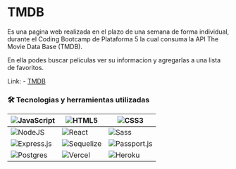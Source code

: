 # TMDB

Es una pagina web realizada en el plazo de una semana de forma individual, durante el Coding Bootcamp de Plataforma 5 la cual consuma la API The Movie Data Base (TMDB).

En ella podes buscar peliculas ver su informacion y agregarlas a una lista de favoritos.

Link: - [TMDB](https://tmdb-aleamg.vercel.app/home)

### 🛠 Tecnologias y herramientas utilizadas

|![JavaScript](https://img.shields.io/badge/javascript-%23323330.svg?style=for-the-badge&logo=javascript&logoColor=%23F7DF1E)|![HTML5](https://img.shields.io/badge/html5-%23E34F26.svg?style=for-the-badge&logo=html5&logoColor=white)|![CSS3](https://img.shields.io/badge/css3-%231572B6.svg?style=for-the-badge&logo=css3&logoColor=white)|
|-------- |--------|--------|
|![NodeJS](https://img.shields.io/badge/node.js-6DA55F?style=for-the-badge&logo=node.js&logoColor=white)|![React](https://img.shields.io/badge/react-%2320232a.svg?style=for-the-badge&logo=react&logoColor=%2361DAFB)|![Sass](https://img.shields.io/badge/sass-%23593d88.svg?style=for-the-badge&logo=sass&logoColor=white)|
|![Express.js](https://img.shields.io/badge/express.js-%23404d59.svg?style=for-the-badge&logo=express&logoColor=%2361DAFB)|![Sequelize](https://img.shields.io/badge/sequelize-%2320232a.svg?style=for-the-badge&logo=sequelize&logoColor=%FFF)|![Passport.js](https://img.shields.io/badge/passport-%2320232a.svg?style=for-the-badge&logo=passport&logoColor=%FFF)|
|![Postgres](https://img.shields.io/badge/postgres-%23316192.svg?style=for-the-badge&logo=postgresql&logoColor=white)| ![Vercel](https://img.shields.io/badge/versel-%23316192.svg?style=for-the-badge&logo=vercel&logoColor=white)| ![Heroku](https://img.shields.io/badge/heroku-%23214072.svg?style=for-the-badge&logo=heroku&logoColor=white)| 



